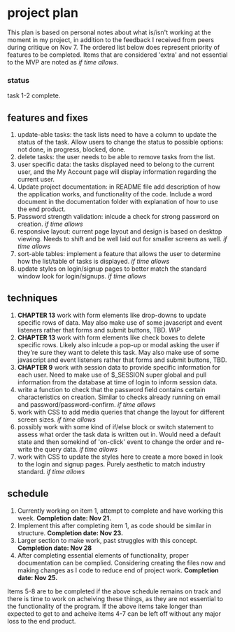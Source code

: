 # project plan

This plan is based on personal notes about what is/isn't working at the moment in my project, in addition to the feedback I received from peers during critique on Nov 7. The ordered list below does represent priority of features to be completed. Items that are considered 'extra' and not essential to the MVP are noted as *if time allows*.

### status

task 1-2 complete.

## features and fixes

1. update-able tasks: the task lists need to have a column to update the status of the task. Allow users to change the status to possible options: not done, in progress, blocked, done.
2. delete tasks: the user needs to be able to remove tasks from the list.
3. user specific data: the tasks displayed need to belong to the current user, and the My Account page will display information regarding the current user.
4. Update project documentation: in README file add description of how the application works, and functionality of the code. Include a word document in the documentation folder with explanation of how to use the end product.
5. Password strength validation: inlcude a check for strong password on creation. *if time allows*
6. responsive layout: current page layout and design is based on desktop viewing. Needs to shift and be well laid out for smaller screens as well. *if time allows*
7. sort-able tables: implement a feature that allows the user to determine how the list/table of tasks is displayed. *if time allows*
8. update styles on login/signup pages to better match the standard window look for login/signups. *if time allows*

## techniques

1. **CHAPTER 13** work with form elements like drop-downs to update specific rows of data. May also make use of some javascript and event listeners rather that forms and submit buttons, TBD. *WIP*
2. **CHAPTER 13** work with form elements like check boxes to delete specific rows. Likely also inlcude a pop-up or modal asking the user if they're sure they want to delete this task. May also make use of some javascript and event listeners rather that forms and submit buttons, TBD.
3. **CHAPTER 9** work with session data to provide specific information for each user. Need to make use of $_SESSION super global and pull information from the database at time of login to inform session data.
5. write a function to check that the password field contains certain characteristics on creation. Similar to checks already running on email and password/password-confirm. *if time allows*
6. work with CSS to add media queries that change the layout for different screen sizes. *if time allows*
7. possibly work with some kind of if/else block or switch statement to assess what order the task data is written out in. Would need a default state and then somekind of 'on-click' event to change the order and re-write the query data. *if time allows*
8. work with CSS to update the styles here to create a more boxed in look to the login and signup pages. Purely aesthetic to match industry standard. *if time allows*

## schedule

1. Currently working on item 1, attempt to complete and have working this week. **Completion date: Nov 21.**
2. Implement this after completing item 1, as code should be similar in structure. **Completion date: Nov 23.**
3. Larger section to make work, past struggles with this concept. **Completion date: Nov 28**
4. After completing essential elements of functionality, proper documentation can be complied. Considering creating the files now and making changes as I code to reduce end of project work. **Completion date: Nov 25.**

Items 5-8 are to be completed if the above schedule remains on track and there is time to work on acheiving these things, as they are not essential to the functionality of the program. If the above items take longer than expected to get to and acheive items 4-7 can be left off without any major loss to the end product.
